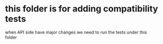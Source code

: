 # this folder is for adding compatibility tests

when API side have major changes we need to run the tests under this folder
